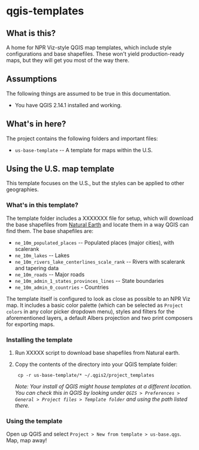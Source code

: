 # qgis-templates

## What is this?

A home for NPR Viz-style QGIS map templates, which include style configurations and base shapefiles. These won't yield production-ready maps, but they will get you most of the way there. 

## Assumptions

The following things are assumed to be true in this documentation.

- You have QGIS 2.14.1 installed and working.

## What's in here?

The project contains the following folders and important files:

- `us-base-template` -- A template for maps within the U.S.


## Using the U.S. map template

This template focuses on the U.S., but the styles can be applied to other geographies.

### What's in this template?

The template folder includes a XXXXXXX file for setup, which will download the base shapefiles from [Natural Earth](http://www.naturalearthdata.com/downloads/) and locate them in a way QGIS can find them. The base shapefiles are:

- `ne_10m_populated_places` -- Populated places (major cities), with scalerank
- `ne_10m_lakes` -- Lakes
- `ne_10m_rivers_lake_centerlines_scale_rank` -- Rivers with scalerank and tapering data
- `ne_10m_roads` -- Major roads
- `ne_10m_admin_1_states_provinces_lines` -- State boundaries
- `ne_10m_admin_0_countries` - Countries

The template itself is configured to look as close as possible to an NPR Viz map. It includes a basic color palette (which can be selected as `Project colors` in any color picker dropdown menu), styles and filters for the aforementioned layers, a default Albers projection and two print composers for exporting maps.

### Installing the template

1. Run XXXXX script to download base shapefiles from Natural earth.
2. Copy the contents of the directory into your QGIS template folder:
	
		cp -r us-base-template/* ~/.qgis2/project_templates
		
	*Note: Your install of QGIS might house templates at a different location. You can check this in QGIS by looking under `QGIS > Preferences > General > Project files > Template folder` and using the path listed there.*


### Using the template

Open up QGIS and select `Project > New from template > us-base.qgs`. Map, map away!